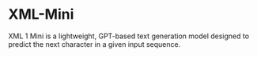 # XML-Mini
XML 1 Mini is a lightweight, GPT-based text generation model designed to predict the next character in a given input sequence.
